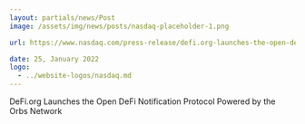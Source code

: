 ```yaml
---
layout: partials/news/Post
image: /assets/img/news/posts/nasdaq-placeholder-1.png

url: https://www.nasdaq.com/press-release/defi.org-launches-the-open-defi-notification-protocol-powered-by-the-orbs-network

date: 25, January 2022
logo: 
  - ../website-logos/nasdaq.md
---
```


DeFi.org Launches the Open DeFi Notification Protocol Powered by the Orbs Network
